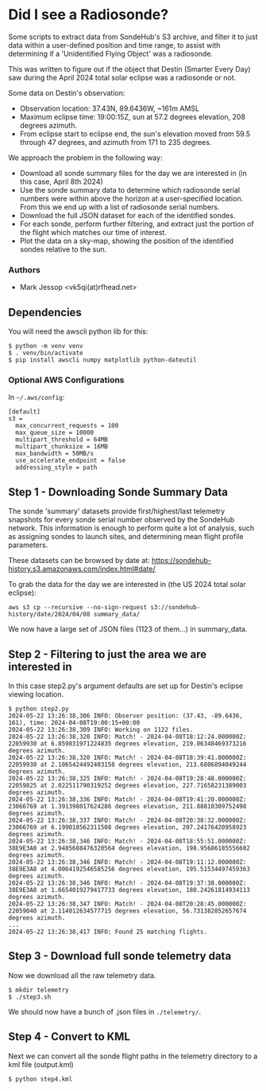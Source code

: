 # Did I see a Radiosonde?
Some scripts to extract data from SondeHub's S3 archive, and filter it to just data within a user-defined position and time range, to assist with determining if a 'Unidentified Flying Object' was a radiosonde.

This was written to figure out if the object that Destin (Smarter Every Day) saw during the April 2024 total solar eclipse was a radiosonde or not.

Some data on Destin's observation:
- Observation location: 37.43N, 89.6436W, ~161m AMSL
- Maximum eclipse time: 19:00:15Z, sun at 57.2 degrees elevation, 208 degrees azimuth.
- From eclipse start to eclipse end, the sun's elevation moved from 59.5 through 47 degrees, and azimuth from 171 to 235 degrees.

We approach the problem in the following way:
* Download all sonde summary files for the day we are interested in (in this case, April 8th 2024)
* Use the sonde summary data to determine which radiosonde serial numbers were within above the horizon at a user-specified location. From this we end up with a list of radiosonde serial numbers.
* Download the full JSON dataset for each of the identified sondes.
* For each sonde, perform further filtering, and extract just the portion of the flight which matches our time of interest.
* Plot the data on a sky-map, showing the position of the identified sondes relative to the sun.

### Authors
* Mark Jessop <vk5qi(at)rfhead.net>

## Dependencies
You will need the awscli python lib for this:
```
$ python -m venv venv
$ . venv/bin/activate
$ pip install awscli numpy matplotlib python-dateutil
```

### Optional AWS Configurations
In `~/.aws/config`:
```
[default]
s3 =
  max_concurrent_requests = 100
  max_queue_size = 10000
  multipart_threshold = 64MB
  multipart_chunksize = 16MB
  max_bandwidth = 50MB/s
  use_accelerate_endpoint = false
  addressing_style = path
```

## Step 1 - Downloading Sonde Summary Data

The sonde 'summary' datasets provide first/highest/last telemetry snapshots for every sonde serial number observed by the SondeHub network. This information is enough to perform quite a lot of analysis, such as assigning sondes to launch sites, and determining mean flight profile parameters.

These datasets can be browsed by date at: https://sondehub-history.s3.amazonaws.com/index.html#date/

To grab the data for the day we are interested in (the US 2024 total solar eclipse):

```
aws s3 cp --recursive --no-sign-request s3://sondehub-history/date/2024/04/08 summary_data/
```

We now have a large set of JSON files (1123 of them...) in summary_data.

## Step 2 - Filtering to just the area we are interested in
In this case step2.py's argument defaults are set up for Destin's eclipse viewing location.

```
$ python step2.py
2024-05-22 13:26:38,306 INFO: Observer position: (37.43, -89.6436, 161), time: 2024-04-08T19:00:15+00:00
2024-05-22 13:26:38,309 INFO: Working on 1122 files.
2024-05-22 13:26:38,320 INFO: Match! - 2024-04-08T18:12:24.000000Z: 22059930 at 6.859831971224835 degrees elevation, 219.06348469373216 degrees azimuth.
2024-05-22 13:26:38,320 INFO: Match! - 2024-04-08T18:39:41.000000Z: 22059930 at 2.1065424492403158 degrees elevation, 213.6806894049244 degrees azimuth.
2024-05-22 13:26:38,325 INFO: Match! - 2024-04-08T19:28:48.000000Z: 22059825 at 2.022511790319252 degrees elevation, 227.71658231389003 degrees azimuth.
2024-05-22 13:26:38,336 INFO: Match! - 2024-04-08T19:41:20.000000Z: 23066769 at 1.391398017624286 degrees elevation, 211.88810309752498 degrees azimuth.
2024-05-22 13:26:38,337 INFO: Match! - 2024-04-08T20:38:32.000000Z: 23066769 at 6.199018562311508 degrees elevation, 207.24176420958923 degrees azimuth.
2024-05-22 13:26:38,346 INFO: Match! - 2024-04-08T18:55:51.000000Z: 38E9E3A8 at 2.9485688476320564 degrees elevation, 198.95686185556602 degrees azimuth.
2024-05-22 13:26:38,346 INFO: Match! - 2024-04-08T19:11:12.000000Z: 38E9E3A8 at 4.0064192546585256 degrees elevation, 195.51534497459363 degrees azimuth.
2024-05-22 13:26:38,346 INFO: Match! - 2024-04-08T19:37:38.000000Z: 38E9E3A8 at 1.6654019279417733 degrees elevation, 180.24261814934113 degrees azimuth.
2024-05-22 13:26:38,347 INFO: Match! - 2024-04-08T20:28:45.000000Z: 22059040 at 2.114012634577715 degrees elevation, 56.731382852657674 degrees azimuth.
...
2024-05-22 13:26:38,417 INFO: Found 25 matching flights.
```

## Step 3 - Download full sonde telemetry data
Now we download all the raw telemetry data.

```
$ mkdir telemetry
$ ./step3.sh
```

We should now have a bunch of .json files in `./telemetry/`.

## Step 4 - Convert to KML
Next we can convert all the sonde flight paths in the telemetry directory to a kml file (output.kml)

```
$ python step4.kml
```
